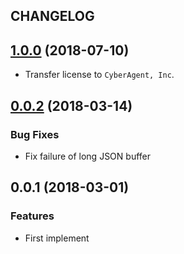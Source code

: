 ## CHANGELOG


<a name="1.0.0"></a>
## [1.0.0](https://github.com/cats-oss/yarn-outdated-notifier/compare/0.0.2...1.0.0) (2018-07-10)

* Transfer license to `CyberAgent, Inc`.


<a name="0.0.2"></a>
## [0.0.2](https://github.com/cats-oss/yarn-outdated-notifier/compare/0.0.1...0.0.2) (2018-03-14)

### Bug Fixes

* Fix failure of long JSON buffer


<a name="0.0.1"></a>
## 0.0.1 (2018-03-01)

### Features

* First implement

